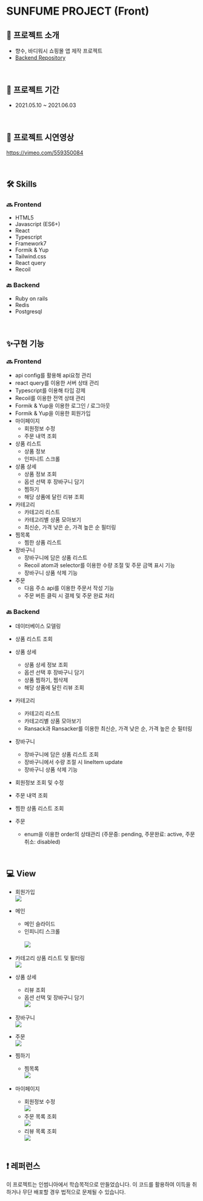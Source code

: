 # SUNFUME PROJECT (Front)

## 🧴 프로젝트 소개

- 향수, 바디워시 쇼핑몰 앱 제작 프로젝트
- [Backend Repository](https://github.com/kimnamsun/sunfume_backend)

<br>

## 📅 프로젝트 기간

- 2021.05.10 ~ 2021.06.03

<br>

## 🎥 프로젝트 시연영상

https://vimeo.com/559350084

<br>

## 🛠 Skills

### 🔜 Frontend

- HTML5
- Javascript (ES6+)
- React
- Typescript
- Framework7
- Formik & Yup
- Tailwind.css
- React query
- Recoil

### 🔙 Backend

- Ruby on rails
- Redis
- Postgresql

<br>

## ✨구현 기능

### 🔜 Frontend

- api config를 활용해 api요청 관리
- react query를 이용한 서버 상태 관리
- Typescript를 이용해 타입 강제
- Recoil를 이용한 전역 상태 관리
- Formik & Yup을 이용한 로그인 / 로그아웃
- Formik & Yup을 이용한 회원가입
- 마이페이지
  - 회원정보 수정
  - 주문 내역 조회
- 상품 리스트
  - 상품 정보
  - 인피니트 스크롤
- 상품 상세
  - 상품 정보 조회
  - 옵션 선택 후 장바구니 담기
  - 찜하기
  - 해당 상품에 달린 리뷰 조회
- 카테고리
  - 카테고리 리스트
  - 카테고리별 상품 모아보기
  - 최신순, 가격 낮은 순, 가격 높은 순 필터링
- 찜목록
  - 찜한 상품 리스트
- 장바구니
  - 장바구니에 담은 상품 리스트
  - Recoil atom과 selector를 이용한 수량 조절 및 주문 금액 표시 기능
  - 장바구니 상품 삭제 기능
- 주문
  - 다음 주소 api를 이용한 주문서 작성 기능
  - 주문 버튼 클릭 시 결제 및 주문 완료 처리

### 🔙 Backend

- 데이터베이스 모델링

- 상품 리스트 조회
- 상품 상세
  - 상품 상세 정보 조회
  - 옵션 선택 후 장바구니 담기
  - 상품 찜하기, 찜삭제
  - 해당 상품에 달린 리뷰 조회
- 카테고리
  - 카테고리 리스트
  - 카테고리별 상품 모아보기
  - Ransack과 Ransacker를 이용한 최신순, 가격 낮은 순, 가격 높은 순 필터링
- 장바구니
  - 장바구니에 담은 상품 리스트 조회
  - 장바구니에서 수량 조절 시 lineItem update
  - 장바구니 상품 삭제 기능
- 회원정보 조회 및 수정
- 주문 내역 조회
- 찜한 상품 리스트 조회
- 주문
  - enum을 이용한 order의 상태관리 (주문중: pending, 주문완료: active, 주문취소: disabled)

<br>

## 💻 View

- 회원가입
  <br>
  ![](https://images.velog.io/images/nsunny0908/post/47baaa94-d07b-4c78-84ef-bf796890f870/Jun-05-2021%2020-41-45.gif)
- 메인
  - 메인 슬라이드
  - 인피니티 스크롤  
    <br>
    ![](https://images.velog.io/images/nsunny0908/post/a67bac5a-0b82-43ca-b087-27d017438e75/Jun-05-2021%2020-44-26.gif)
- 카테고리 상품 리스트 및 필터링
  <br>
  ![](https://images.velog.io/images/nsunny0908/post/f55ac019-03c3-4193-937d-b94ec8ca836d/Jun-05-2021%2020-48-47.gif)
- 상품 상세
  - 리뷰 조회
  - 옵션 선택 및 장바구니 담기
    <br>
    ![](https://images.velog.io/images/nsunny0908/post/c2cbbc95-7ddd-43ad-adad-da7a46320265/Jun-05-2021%2020-51-46.gif)
- 장바구니
  <br>
  ![](https://images.velog.io/images/nsunny0908/post/fc258c6c-ec2b-46fe-a589-042b48959030/Jun-02-2021%2013-35-25.gif)

- 주문
  <br>
  ![](https://images.velog.io/images/nsunny0908/post/1c723a5a-6149-46d7-b403-3bcf3105ec70/Jun-05-2021%2021-09-57.gif)
- 찜하기
  - 찜목록
    <br>
    ![](https://images.velog.io/images/nsunny0908/post/d1c370d9-effb-4d67-8cd3-2dd3c79c1f86/Jun-05-2021%2021-02-44.gif)
- 마이페이지

  - 회원정보 수정
    <br>
    ![](https://images.velog.io/images/nsunny0908/post/bdf81484-1945-4d47-8760-39c78404d794/Jun-05-2021%2021-04-47.gif)
  - 주문 목록 조회
    <br>
    ![](https://images.velog.io/images/nsunny0908/post/3ad487a1-e197-4b2f-8579-04a2bc8b63bc/Jun-05-2021%2021-06-57.gif)
  - 리뷰 목록 조회
    <br>
    ![](https://images.velog.io/images/nsunny0908/post/d531fffd-7503-4ed1-924d-151b4ff3f99e/Jun-05-2021%2021-07-52.gif)

  <br>

## ❗️ 레퍼런스

이 프로젝트는 인썸니아에서 학습목적으로 만들었습니다. 이 코드를 활용하여 이득을 취하거나 무단 배포할 경우 법적으로 문제될 수 있습니다.

